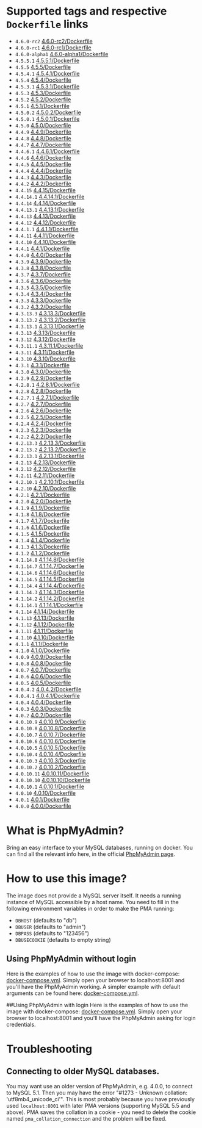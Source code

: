 # Supported tags and respective `Dockerfile` links
- `4.6.0-rc2` [4.6.0-rc2/Dockerfile](https://github.com/dnhsoft/docker-phpmyadmin/blob/4.6.0-rc2/Dockerfile)
- `4.6.0-rc1` [4.6.0-rc1/Dockerfile](https://github.com/dnhsoft/docker-phpmyadmin/blob/4.6.0-rc1/Dockerfile)
- `4.6.0-alpha1` [4.6.0-alpha1/Dockerfile](https://github.com/dnhsoft/docker-phpmyadmin/blob/4.6.0-alpha1/Dockerfile)
- `4.5.5.1` [4.5.5.1/Dockerfile](https://github.com/dnhsoft/docker-phpmyadmin/blob/4.5.5.1/Dockerfile)
- `4.5.5` [4.5.5/Dockerfile](https://github.com/dnhsoft/docker-phpmyadmin/blob/4.5.5/Dockerfile)
- `4.5.4.1` [4.5.4.1/Dockerfile](https://github.com/dnhsoft/docker-phpmyadmin/blob/4.5.4.1/Dockerfile)
- `4.5.4` [4.5.4/Dockerfile](https://github.com/dnhsoft/docker-phpmyadmin/blob/4.5.4/Dockerfile)
- `4.5.3.1` [4.5.3.1/Dockerfile](https://github.com/dnhsoft/docker-phpmyadmin/blob/4.5.3.1/Dockerfile)
- `4.5.3` [4.5.3/Dockerfile](https://github.com/dnhsoft/docker-phpmyadmin/blob/4.5.3/Dockerfile)
- `4.5.2` [4.5.2/Dockerfile](https://github.com/dnhsoft/docker-phpmyadmin/blob/4.5.2/Dockerfile)
- `4.5.1` [4.5.1/Dockerfile](https://github.com/dnhsoft/docker-phpmyadmin/blob/4.5.1/Dockerfile)
- `4.5.0.2` [4.5.0.2/Dockerfile](https://github.com/dnhsoft/docker-phpmyadmin/blob/4.5.0.2/Dockerfile)
- `4.5.0.1` [4.5.0.1/Dockerfile](https://github.com/dnhsoft/docker-phpmyadmin/blob/4.5.0.1/Dockerfile)
- `4.5.0` [4.5.0/Dockerfile](https://github.com/dnhsoft/docker-phpmyadmin/blob/4.5.0/Dockerfile)
- `4.4.9` [4.4.9/Dockerfile](https://github.com/dnhsoft/docker-phpmyadmin/blob/4.4.9/Dockerfile)
- `4.4.8` [4.4.8/Dockerfile](https://github.com/dnhsoft/docker-phpmyadmin/blob/4.4.8/Dockerfile)
- `4.4.7` [4.4.7/Dockerfile](https://github.com/dnhsoft/docker-phpmyadmin/blob/4.4.7/Dockerfile)
- `4.4.6.1` [4.4.6.1/Dockerfile](https://github.com/dnhsoft/docker-phpmyadmin/blob/4.4.6.1/Dockerfile)
- `4.4.6` [4.4.6/Dockerfile](https://github.com/dnhsoft/docker-phpmyadmin/blob/4.4.6/Dockerfile)
- `4.4.5` [4.4.5/Dockerfile](https://github.com/dnhsoft/docker-phpmyadmin/blob/4.4.5/Dockerfile)
- `4.4.4` [4.4.4/Dockerfile](https://github.com/dnhsoft/docker-phpmyadmin/blob/4.4.4/Dockerfile)
- `4.4.3` [4.4.3/Dockerfile](https://github.com/dnhsoft/docker-phpmyadmin/blob/4.4.3/Dockerfile)
- `4.4.2` [4.4.2/Dockerfile](https://github.com/dnhsoft/docker-phpmyadmin/blob/4.4.2/Dockerfile)
- `4.4.15` [4.4.15/Dockerfile](https://github.com/dnhsoft/docker-phpmyadmin/blob/4.4.15/Dockerfile)
- `4.4.14.1` [4.4.14.1/Dockerfile](https://github.com/dnhsoft/docker-phpmyadmin/blob/4.4.14.1/Dockerfile)
- `4.4.14` [4.4.14/Dockerfile](https://github.com/dnhsoft/docker-phpmyadmin/blob/4.4.14/Dockerfile)
- `4.4.13.1` [4.4.13.1/Dockerfile](https://github.com/dnhsoft/docker-phpmyadmin/blob/4.4.13.1/Dockerfile)
- `4.4.13` [4.4.13/Dockerfile](https://github.com/dnhsoft/docker-phpmyadmin/blob/4.4.13/Dockerfile)
- `4.4.12` [4.4.12/Dockerfile](https://github.com/dnhsoft/docker-phpmyadmin/blob/4.4.12/Dockerfile)
- `4.4.1.1` [4.4.1.1/Dockerfile](https://github.com/dnhsoft/docker-phpmyadmin/blob/4.4.1.1/Dockerfile)
- `4.4.11` [4.4.11/Dockerfile](https://github.com/dnhsoft/docker-phpmyadmin/blob/4.4.11/Dockerfile)
- `4.4.10` [4.4.10/Dockerfile](https://github.com/dnhsoft/docker-phpmyadmin/blob/4.4.10/Dockerfile)
- `4.4.1` [4.4.1/Dockerfile](https://github.com/dnhsoft/docker-phpmyadmin/blob/4.4.1/Dockerfile)
- `4.4.0` [4.4.0/Dockerfile](https://github.com/dnhsoft/docker-phpmyadmin/blob/4.4.0/Dockerfile)
- `4.3.9` [4.3.9/Dockerfile](https://github.com/dnhsoft/docker-phpmyadmin/blob/4.3.9/Dockerfile)
- `4.3.8` [4.3.8/Dockerfile](https://github.com/dnhsoft/docker-phpmyadmin/blob/4.3.8/Dockerfile)
- `4.3.7` [4.3.7/Dockerfile](https://github.com/dnhsoft/docker-phpmyadmin/blob/4.3.7/Dockerfile)
- `4.3.6` [4.3.6/Dockerfile](https://github.com/dnhsoft/docker-phpmyadmin/blob/4.3.6/Dockerfile)
- `4.3.5` [4.3.5/Dockerfile](https://github.com/dnhsoft/docker-phpmyadmin/blob/4.3.5/Dockerfile)
- `4.3.4` [4.3.4/Dockerfile](https://github.com/dnhsoft/docker-phpmyadmin/blob/4.3.4/Dockerfile)
- `4.3.3` [4.3.3/Dockerfile](https://github.com/dnhsoft/docker-phpmyadmin/blob/4.3.3/Dockerfile)
- `4.3.2` [4.3.2/Dockerfile](https://github.com/dnhsoft/docker-phpmyadmin/blob/4.3.2/Dockerfile)
- `4.3.13.3` [4.3.13.3/Dockerfile](https://github.com/dnhsoft/docker-phpmyadmin/blob/4.3.13.3/Dockerfile)
- `4.3.13.2` [4.3.13.2/Dockerfile](https://github.com/dnhsoft/docker-phpmyadmin/blob/4.3.13.2/Dockerfile)
- `4.3.13.1` [4.3.13.1/Dockerfile](https://github.com/dnhsoft/docker-phpmyadmin/blob/4.3.13.1/Dockerfile)
- `4.3.13` [4.3.13/Dockerfile](https://github.com/dnhsoft/docker-phpmyadmin/blob/4.3.13/Dockerfile)
- `4.3.12` [4.3.12/Dockerfile](https://github.com/dnhsoft/docker-phpmyadmin/blob/4.3.12/Dockerfile)
- `4.3.11.1` [4.3.11.1/Dockerfile](https://github.com/dnhsoft/docker-phpmyadmin/blob/4.3.11.1/Dockerfile)
- `4.3.11` [4.3.11/Dockerfile](https://github.com/dnhsoft/docker-phpmyadmin/blob/4.3.11/Dockerfile)
- `4.3.10` [4.3.10/Dockerfile](https://github.com/dnhsoft/docker-phpmyadmin/blob/4.3.10/Dockerfile)
- `4.3.1` [4.3.1/Dockerfile](https://github.com/dnhsoft/docker-phpmyadmin/blob/4.3.1/Dockerfile)
- `4.3.0` [4.3.0/Dockerfile](https://github.com/dnhsoft/docker-phpmyadmin/blob/4.3.0/Dockerfile)
- `4.2.9` [4.2.9/Dockerfile](https://github.com/dnhsoft/docker-phpmyadmin/blob/4.2.9/Dockerfile)
- `4.2.8.1` [4.2.8.1/Dockerfile](https://github.com/dnhsoft/docker-phpmyadmin/blob/4.2.8.1/Dockerfile)
- `4.2.8` [4.2.8/Dockerfile](https://github.com/dnhsoft/docker-phpmyadmin/blob/4.2.8/Dockerfile)
- `4.2.7.1` [4.2.7.1/Dockerfile](https://github.com/dnhsoft/docker-phpmyadmin/blob/4.2.7.1/Dockerfile)
- `4.2.7` [4.2.7/Dockerfile](https://github.com/dnhsoft/docker-phpmyadmin/blob/4.2.7/Dockerfile)
- `4.2.6` [4.2.6/Dockerfile](https://github.com/dnhsoft/docker-phpmyadmin/blob/4.2.6/Dockerfile)
- `4.2.5` [4.2.5/Dockerfile](https://github.com/dnhsoft/docker-phpmyadmin/blob/4.2.5/Dockerfile)
- `4.2.4` [4.2.4/Dockerfile](https://github.com/dnhsoft/docker-phpmyadmin/blob/4.2.4/Dockerfile)
- `4.2.3` [4.2.3/Dockerfile](https://github.com/dnhsoft/docker-phpmyadmin/blob/4.2.3/Dockerfile)
- `4.2.2` [4.2.2/Dockerfile](https://github.com/dnhsoft/docker-phpmyadmin/blob/4.2.2/Dockerfile)
- `4.2.13.3` [4.2.13.3/Dockerfile](https://github.com/dnhsoft/docker-phpmyadmin/blob/4.2.13.3/Dockerfile)
- `4.2.13.2` [4.2.13.2/Dockerfile](https://github.com/dnhsoft/docker-phpmyadmin/blob/4.2.13.2/Dockerfile)
- `4.2.13.1` [4.2.13.1/Dockerfile](https://github.com/dnhsoft/docker-phpmyadmin/blob/4.2.13.1/Dockerfile)
- `4.2.13` [4.2.13/Dockerfile](https://github.com/dnhsoft/docker-phpmyadmin/blob/4.2.13/Dockerfile)
- `4.2.12` [4.2.12/Dockerfile](https://github.com/dnhsoft/docker-phpmyadmin/blob/4.2.12/Dockerfile)
- `4.2.11` [4.2.11/Dockerfile](https://github.com/dnhsoft/docker-phpmyadmin/blob/4.2.11/Dockerfile)
- `4.2.10.1` [4.2.10.1/Dockerfile](https://github.com/dnhsoft/docker-phpmyadmin/blob/4.2.10.1/Dockerfile)
- `4.2.10` [4.2.10/Dockerfile](https://github.com/dnhsoft/docker-phpmyadmin/blob/4.2.10/Dockerfile)
- `4.2.1` [4.2.1/Dockerfile](https://github.com/dnhsoft/docker-phpmyadmin/blob/4.2.1/Dockerfile)
- `4.2.0` [4.2.0/Dockerfile](https://github.com/dnhsoft/docker-phpmyadmin/blob/4.2.0/Dockerfile)
- `4.1.9` [4.1.9/Dockerfile](https://github.com/dnhsoft/docker-phpmyadmin/blob/4.1.9/Dockerfile)
- `4.1.8` [4.1.8/Dockerfile](https://github.com/dnhsoft/docker-phpmyadmin/blob/4.1.8/Dockerfile)
- `4.1.7` [4.1.7/Dockerfile](https://github.com/dnhsoft/docker-phpmyadmin/blob/4.1.7/Dockerfile)
- `4.1.6` [4.1.6/Dockerfile](https://github.com/dnhsoft/docker-phpmyadmin/blob/4.1.6/Dockerfile)
- `4.1.5` [4.1.5/Dockerfile](https://github.com/dnhsoft/docker-phpmyadmin/blob/4.1.5/Dockerfile)
- `4.1.4` [4.1.4/Dockerfile](https://github.com/dnhsoft/docker-phpmyadmin/blob/4.1.4/Dockerfile)
- `4.1.3` [4.1.3/Dockerfile](https://github.com/dnhsoft/docker-phpmyadmin/blob/4.1.3/Dockerfile)
- `4.1.2` [4.1.2/Dockerfile](https://github.com/dnhsoft/docker-phpmyadmin/blob/4.1.2/Dockerfile)
- `4.1.14.8` [4.1.14.8/Dockerfile](https://github.com/dnhsoft/docker-phpmyadmin/blob/4.1.14.8/Dockerfile)
- `4.1.14.7` [4.1.14.7/Dockerfile](https://github.com/dnhsoft/docker-phpmyadmin/blob/4.1.14.7/Dockerfile)
- `4.1.14.6` [4.1.14.6/Dockerfile](https://github.com/dnhsoft/docker-phpmyadmin/blob/4.1.14.6/Dockerfile)
- `4.1.14.5` [4.1.14.5/Dockerfile](https://github.com/dnhsoft/docker-phpmyadmin/blob/4.1.14.5/Dockerfile)
- `4.1.14.4` [4.1.14.4/Dockerfile](https://github.com/dnhsoft/docker-phpmyadmin/blob/4.1.14.4/Dockerfile)
- `4.1.14.3` [4.1.14.3/Dockerfile](https://github.com/dnhsoft/docker-phpmyadmin/blob/4.1.14.3/Dockerfile)
- `4.1.14.2` [4.1.14.2/Dockerfile](https://github.com/dnhsoft/docker-phpmyadmin/blob/4.1.14.2/Dockerfile)
- `4.1.14.1` [4.1.14.1/Dockerfile](https://github.com/dnhsoft/docker-phpmyadmin/blob/4.1.14.1/Dockerfile)
- `4.1.14` [4.1.14/Dockerfile](https://github.com/dnhsoft/docker-phpmyadmin/blob/4.1.14/Dockerfile)
- `4.1.13` [4.1.13/Dockerfile](https://github.com/dnhsoft/docker-phpmyadmin/blob/4.1.13/Dockerfile)
- `4.1.12` [4.1.12/Dockerfile](https://github.com/dnhsoft/docker-phpmyadmin/blob/4.1.12/Dockerfile)
- `4.1.11` [4.1.11/Dockerfile](https://github.com/dnhsoft/docker-phpmyadmin/blob/4.1.11/Dockerfile)
- `4.1.10` [4.1.10/Dockerfile](https://github.com/dnhsoft/docker-phpmyadmin/blob/4.1.10/Dockerfile)
- `4.1.1` [4.1.1/Dockerfile](https://github.com/dnhsoft/docker-phpmyadmin/blob/4.1.1/Dockerfile)
- `4.1.0` [4.1.0/Dockerfile](https://github.com/dnhsoft/docker-phpmyadmin/blob/4.1.0/Dockerfile)
- `4.0.9` [4.0.9/Dockerfile](https://github.com/dnhsoft/docker-phpmyadmin/blob/4.0.9/Dockerfile)
- `4.0.8` [4.0.8/Dockerfile](https://github.com/dnhsoft/docker-phpmyadmin/blob/4.0.8/Dockerfile)
- `4.0.7` [4.0.7/Dockerfile](https://github.com/dnhsoft/docker-phpmyadmin/blob/4.0.7/Dockerfile)
- `4.0.6` [4.0.6/Dockerfile](https://github.com/dnhsoft/docker-phpmyadmin/blob/4.0.6/Dockerfile)
- `4.0.5` [4.0.5/Dockerfile](https://github.com/dnhsoft/docker-phpmyadmin/blob/4.0.5/Dockerfile)
- `4.0.4.2` [4.0.4.2/Dockerfile](https://github.com/dnhsoft/docker-phpmyadmin/blob/4.0.4.2/Dockerfile)
- `4.0.4.1` [4.0.4.1/Dockerfile](https://github.com/dnhsoft/docker-phpmyadmin/blob/4.0.4.1/Dockerfile)
- `4.0.4` [4.0.4/Dockerfile](https://github.com/dnhsoft/docker-phpmyadmin/blob/4.0.4/Dockerfile)
- `4.0.3` [4.0.3/Dockerfile](https://github.com/dnhsoft/docker-phpmyadmin/blob/4.0.3/Dockerfile)
- `4.0.2` [4.0.2/Dockerfile](https://github.com/dnhsoft/docker-phpmyadmin/blob/4.0.2/Dockerfile)
- `4.0.10.9` [4.0.10.9/Dockerfile](https://github.com/dnhsoft/docker-phpmyadmin/blob/4.0.10.9/Dockerfile)
- `4.0.10.8` [4.0.10.8/Dockerfile](https://github.com/dnhsoft/docker-phpmyadmin/blob/4.0.10.8/Dockerfile)
- `4.0.10.7` [4.0.10.7/Dockerfile](https://github.com/dnhsoft/docker-phpmyadmin/blob/4.0.10.7/Dockerfile)
- `4.0.10.6` [4.0.10.6/Dockerfile](https://github.com/dnhsoft/docker-phpmyadmin/blob/4.0.10.6/Dockerfile)
- `4.0.10.5` [4.0.10.5/Dockerfile](https://github.com/dnhsoft/docker-phpmyadmin/blob/4.0.10.5/Dockerfile)
- `4.0.10.4` [4.0.10.4/Dockerfile](https://github.com/dnhsoft/docker-phpmyadmin/blob/4.0.10.4/Dockerfile)
- `4.0.10.3` [4.0.10.3/Dockerfile](https://github.com/dnhsoft/docker-phpmyadmin/blob/4.0.10.3/Dockerfile)
- `4.0.10.2` [4.0.10.2/Dockerfile](https://github.com/dnhsoft/docker-phpmyadmin/blob/4.0.10.2/Dockerfile)
- `4.0.10.11` [4.0.10.11/Dockerfile](https://github.com/dnhsoft/docker-phpmyadmin/blob/4.0.10.11/Dockerfile)
- `4.0.10.10` [4.0.10.10/Dockerfile](https://github.com/dnhsoft/docker-phpmyadmin/blob/4.0.10.10/Dockerfile)
- `4.0.10.1` [4.0.10.1/Dockerfile](https://github.com/dnhsoft/docker-phpmyadmin/blob/4.0.10.1/Dockerfile)
- `4.0.10` [4.0.10/Dockerfile](https://github.com/dnhsoft/docker-phpmyadmin/blob/4.0.10/Dockerfile)
- `4.0.1` [4.0.1/Dockerfile](https://github.com/dnhsoft/docker-phpmyadmin/blob/4.0.1/Dockerfile)
- `4.0.0` [4.0.0/Dockerfile](https://github.com/dnhsoft/docker-phpmyadmin/blob/4.0.0/Dockerfile)


# What is PhpMyAdmin?
Bring an easy interface to your MySQL databases, running on docker.
You can find all the relevant info here, in the official [PhpMyAdmin page](https://www.phpmyadmin.net/).

# How to use this image?
The image does not provide a MySQL server itself. It needs a running instance of MySQL accessible by a host name.
You need to fill in the following environment variables in order to make the PMA running: 
- `DBHOST` (defaults to "db")
- `DBUSER` (defaults to "admin")
- `DBPASS` (defaults to "123456")
- `DBUSECOOKIE` (defaults to empty string)

## Using PhpMyAdmin without login
Here is the examples of how to use the image with docker-compose: [docker-compose.yml](https://github.com/dnhsoft/docker-phpmyadmin/blob/master/examples/custom-host/docker-compose.yml). Simply open your browser to localhost:8001 and you'll have the PhpMyAdmin working. A simpler example with default arguments can be found here: [docker-compose.yml](https://github.com/dnhsoft/docker-phpmyadmin/blob/master/examples/simple/docker-compose.yml).
 
##Using PhpMyAdmin with login
Here is the examples of how to use the image with docker-compose: [docker-compose.yml](https://github.com/dnhsoft/docker-phpmyadmin/blob/master/examples/use-cookie/docker-compose.yml). Simply open your browser to localhost:8001 and you'll have the PhpMyAdmin asking for login credentials.
 
 
# Troubleshooting
## Connecting to older MySQL databases. 
You may want use an older version of PhpMyAdmin, e.g. 4.0.0, to connect to MySQL 5.1.
Then you may have the error "#1273 - Unknown collation: 'utf8mb4_unicode_ci'". 
This is most probably because you have previously used `localhost:8001` with later PMA versions (supporting MySQL 5.5 and above). PMA saves the collation in a cookie - you need to delete the cookie named  `pma_collation_connection` and the problem will be fixed.

